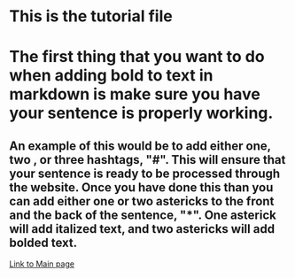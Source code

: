# This is the tutorial file

# The first thing that you want to do when adding bold to text in markdown is make sure you have your sentence is properly working.
## An example of this would be to add either one, two , or three hashtags, "#". This will ensure that your sentence is ready to be processed through the website. Once you have done this than you can add either one or two astericks to the front and the back of the sentence, "*". One asterick will add italized text, and two astericks will add bolded text.

[Link to Main page](README.md)
